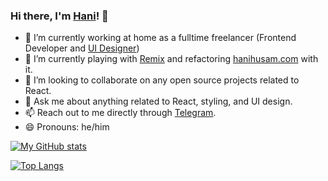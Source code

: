 ### Hi there, I'm [Hani](https://hanihusam.com)! 👋

- 🔭 I’m currently working at home as a fulltime freelancer (Frontend Developer and [UI Designer](https://dribbble.com/hanihusam))
- 🌱 I’m currently playing with [Remix](https://remix.run) and refactoring [hanihusam.com](https://hanihusam.com) with it.
- 👯 I’m looking to collaborate on any open source projects related to React.
- 💬 Ask me about anything related to React, styling, and UI design.
- 📫 Reach out to me directly through [Telegram](https://t.me/hani_husam).
- 😄 Pronouns: he/him

[![My GitHub stats](https://github-readme-stats.vercel.app/api?username=hanihusam&count_private=true&show_icons=true&theme=dark)](https://github.com/anuraghazra/github-readme-stats)

[![Top Langs](https://github-readme-stats.vercel.app/api/top-langs/?username=hanihusam&layout=compact&theme=dark)](https://github.com/anuraghazra/github-readme-stats)
